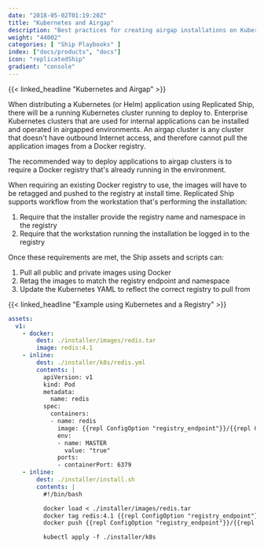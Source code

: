 ```yaml
---
date: "2018-05-02T01:19:20Z"
title: "Kubernetes and Airgap"
description: "Best practices for creating airgap installations on Kubernetes"
weight: "44002"
categories: [ "Ship Playbooks" ]
index: ["docs/products", "docs"]
icon: "replicatedShip"
gradient: "console"
---
```


{{< linked_headline "Kubernetes and Airgap" >}}

When distributing a Kubernetes (or Helm) application using Replicated Ship, there will be a running Kubernetes cluster running to deploy to. Enterprise Kubernetes clusters that are used for internal applications can be installed and operated in airgapped environments. An airgap cluster is any cluster that doesn't have outbound Internet access, and therefore cannot pull the application images from a Docker registry.

The recommended way to deploy applications to airgap clusters is to require a Docker registry that's already running in the environment.

When requiring an existing Docker registry to use, the images will have to be retagged and pushed to the registry at install time. Replicated Ship supports workflow from the workstation that's performing the installation:

1. Require that the installer provide the registry name and namespace in the registry
1. Require that the workstation running the installation be logged in to the registry

Once these requirements are met, the Ship assets and scripts can:

1. Pull all public and private images using Docker
1. Retag the images to match the registry endpoint and namespace
1. Update the Kubernetes YAML to reflect the correct registry to pull from

{{< linked_headline "Example using Kubernetes and a Registry" >}}

```yaml
assets:
  v1:
    - docker:
        dest: ./installer/images/redis.tar
        image: redis:4.1
    - inline:
        dest: ./installer/k8s/redis.yml
        contents: |
          apiVersion: v1
          kind: Pod
          metadata:
            name: redis
          spec:
            containers:
            - name: redis
              image: {{repl ConfigOption "registry_endpoint"}}/{{repl ConfigOption "registry_namespace"}}/redis:4/1
              env:
              - name: MASTER
                value: "true"
              ports:
              - containerPort: 6379
    - inline:
        dest: ./installer/install.sh
        contents: |
          #!/bin/bash

          docker load < ./installer/images/redis.tar
          docker tag redis:4.1 {{repl ConfigOption "registry_endpoint"}}/{{repl ConfigOption "registry_namespace"}}/redis:4.1
          docker push {{repl ConfigOption "registry_endpoint"}}/{{repl ConfigOption "registry_namespace"}}/redis:4.1

          kubectl apply -f ./installer/k8s
```